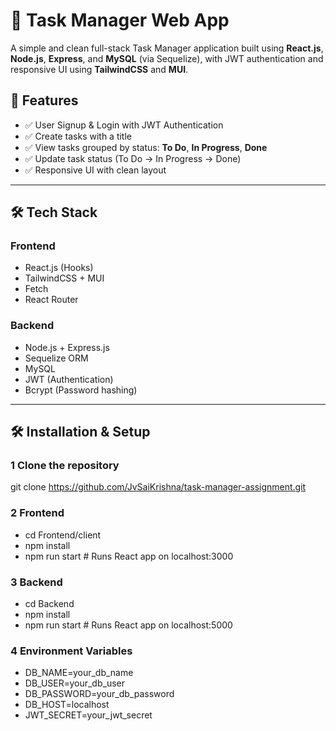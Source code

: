 # 📝 Task Manager Web App 

A simple and clean full-stack Task Manager application built using **React.js**, **Node.js**, **Express**, and **MySQL** (via Sequelize), with JWT authentication and responsive UI using **TailwindCSS** and **MUI**.

## 🚀 Features

- ✅ User Signup & Login with JWT Authentication
- ✅ Create tasks with a title
- ✅ View tasks grouped by status: **To Do**, **In Progress**, **Done**
- ✅ Update task status (To Do → In Progress → Done)
- ✅ Responsive UI with clean layout

---

## 🛠️ Tech Stack

### Frontend
- React.js (Hooks)
- TailwindCSS + MUI
- Fetch
- React Router

### Backend
- Node.js + Express.js
- Sequelize ORM
- MySQL 
- JWT (Authentication)
- Bcrypt (Password hashing)

---

## 🛠️ Installation & Setup

### **1️ Clone the repository**
git clone https://github.com/JvSaiKrishna/task-manager-assignment.git

### **2 Frontend**
- cd Frontend/client
- npm install
- npm run start  # Runs React app on localhost:3000

### **3 Backend**
- cd Backend
- npm install
- npm run start  # Runs React app on localhost:5000

### **4 Environment Variables**
- DB_NAME=your_db_name
- DB_USER=your_db_user
- DB_PASSWORD=your_db_password
- DB_HOST=localhost
- JWT_SECRET=your_jwt_secret





